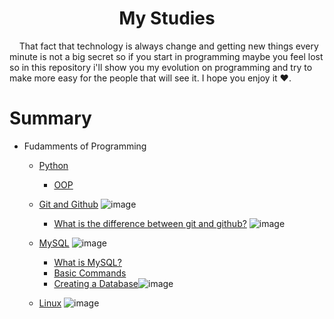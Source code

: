 <h1 style='text-align: center;'> My Studies </h1>

<p>&nbsp;&nbsp;&nbsp;&nbsp;That fact that technology is always change and getting new things every minute is not a big secret so if you start in programming maybe you feel lost so in this repository i'll show you my evolution on programming and try to make more easy for the people that will see it. I hope you enjoy it ❤.</p>

# Summary 
- Fudamments of Programming
    - [Python](docs/python/README.md)
        - [OOP](docs/python/01-whatIsOOP.md)
    - [Git and Github](docs/git/README.md) ![image](https://img.shields.io/badge/-Soon-blueviolet)

        - [What is the difference between git and github?](docs/git/001-difference.md) ![image](https://img.shields.io/badge/-In%20process-blue)
    - [MySQL](docs/database/mysql/002-CreateTable.md) ![image](https://img.shields.io/badge/-In%20process-blue)
        - [What is MySQL?](docs/database/mysql/001-whatis.md)
        - [Basic Commands](docs/database/mysql/002-BasicCommands.md)
        - [Creating a Database](docs/database/mysql/003-CreateDatabase.md)![image](https://img.shields.io/badge/-In%20process-blue)

    - [Linux](docs/Linux/README.md) ![image](https://img.shields.io/badge/-Soon-blueviolet)

